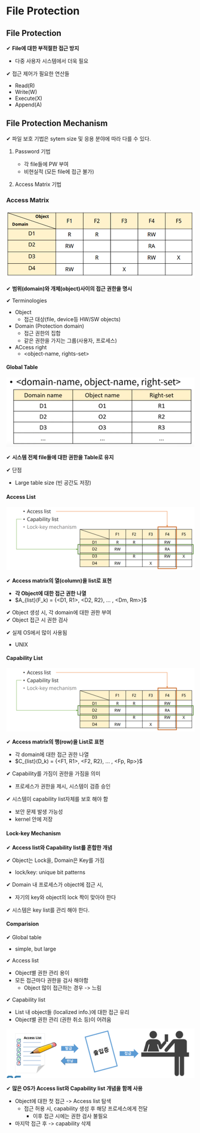 # File Protection

## File Protection

✔ **File에 대한 부적절한 접근 방지**
- 다중 사용자 시스템에서 더욱 필요

✔ 접근 제어가 필요한 연산들
- Read(R)
- Write(W)
- Execute(X)
- Append(A)

## File Protection Mechanism

✔ 파일 보호 기법은 sytem size 및 응용 분야에 따라 다를 수 있다.

1. Password 기법
   - 각 file들에 PW 부여
   - 비현실적 (모든 file에 접근 불가)

2. Access Matrix 기법

### Access Matrix

![](assets/11_4.md/2023-01-25-09-15-40.png)

✔ **범위(domain)와 개체(object)사이의 접근 권한을 명시**

✔ Terminologies
- Object
  - 접근 대상(file, device등 HW/SW objects)
- Domain (Protection domain)
  - 접근 권한의 집합
  - 같은 권한을 가지는 그룹(사용자, 프로세스)
- ACcess right
  - <object-name, rights-set>

#### Global Table

![](assets/11_4.md/2023-01-25-09-16-34.png)

✔ **시스템 전체 file들에 대한 권한을 Table로 유지**

✔ 단점
- Large table size (빈 공간도 저장)

#### Access List

![](assets/11_4.md/2023-01-25-09-17-52.png)

✔ **Access matrix의 열(column)을 list로 표현**
- **각 Object에 대한 접근 권한 나열**
- $A_{list}(F_k) = \{<D1, R1>, <D2, R2}, ... , <Dm, Rm>}\$

✔ Object 생성 시, 각 domain에 대한 권한 부여  
✔ Object 접근 시 권한 검사

✔ 실제 OS에서 많이 사용됨
- UNIX

#### Capability List

![](assets/11_4.md/2023-01-25-09-17-52.png)

✔ **Access matrix의 행(row)을 List로 표현**
- 각 domain에 대한 접근 권한 나열
- $C_{list}(D_k) = \{<F1, R1>, <F2, R2}, ... , <Fp, Rp>}\$

✔ Capability를 가짐이 권한을 가짐을 의미
- 프로세스가 권한을 제시, 시스템이 검증 승인

✔ 시스템이 capability list자체를 보호 해야 함
- 보안 문제 발생 가능성
- kernel 안에 저장

#### Lock-key Mechanism

✔ **Access list와 Capability list를 혼합한 개념**

✔ Object는 Lock을, Domain은 Key를 가짐
- lock/key: unique bit patterns

✔ Domain 내 프로세스가 object에 접근 시, 
- 자기의 key와 object의 lock 짝이 맞아야 한다

✔ 시스템은 key list를 관리 해야 한다.

#### Comparision

✔ Global table
- simple, but large

✔ Access list
- Object별 권한 관리 용이
- 모든 접근마다 권한을 검사 해야함
  - Object 많이 접근하는 경우 -> 느림

✔ Capability list
- List 내 object들 (localized info.)에 대한 접근 유리
- Object별 권한 관리 (권한 취소 등)이 어려움

![](assets/11_4.md/2023-01-25-09-29-22.png)

✔ **많은 OS가 Access list와 Capability list 개념을 함께 사용**
- Object에 대한 첫 접근 -> Access list 탐색
  - 접근 허용 시,  capability 생성 후 해당 프로세스에게 전달
    - 이후 접근 시에는 권한 검사 불필요
- 마지막 접근 후 -> capability 삭제